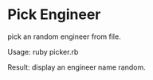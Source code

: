 Pick Engineer
=============

pick an random engineer from file.

Usage: ruby picker.rb

Result: display an engineer name random.


